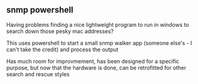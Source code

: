 ## snmp powershell

Having problems finding a nice lightweight program to run in windows to search down those pesky mac addresses?

This uses powershell to start a small snmp walker app (someone else's - I can't take the credit) and process the output

Has much room for improvmement, has been designed for a specific purpose, but now that the hardware is done, can be retrofitted for other search and rescue styles

